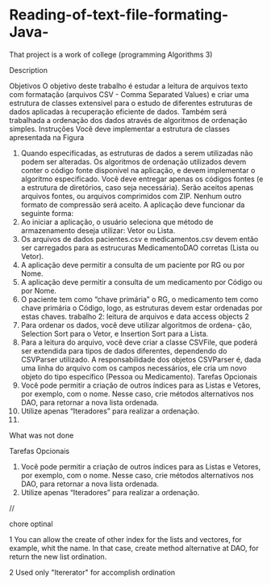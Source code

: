 # Reading-of-text-file-formating-Java-
That project is a work of college (programming Algorithms 3)


Description

Objetivos
O objetivo deste trabalho é estudar a leitura de arquivos texto com
formatação (arquivos CSV - Comma Separated Values) e criar uma estrutura
de classes extensível para o estudo de diferentes estruturas de
dados aplicadas à recuperação eficiente de dados. Também será trabalhada
a ordenação dos dados através de algoritmos de ordenação
simples.
Instruções
Você deve implementar a estrutura de classes apresentada na Figura
1. Quando especificadas, as estruturas de dados a serem utilizadas
não podem ser alteradas. Os algoritmos de ordenação utilizados
devem conter o código fonte disponível na aplicação, e devem implementar
o algoritmo especificado.
Você deve entregar apenas os códigos fontes (e a estrutura de diretórios,
caso seja necessária). Serão aceitos apenas arquivos fontes, ou
arquivos comprimidos com ZIP. Nenhum outro formato de compressão
será aceito.
A aplicação deve funcionar da seguinte forma:
1. Ao iniciar a aplicação, o usuário seleciona que método de armazenamento
deseja utilizar: Vetor ou Lista.
2. Os arquivos de dados pacientes.csv e medicamentos.csv devem então
ser carregados para as estrucuras MedicamentoDAO corretas
(Lista ou Vetor).
3. A aplicação deve permitir a consulta de um paciente por RG ou
por Nome.
4. A aplicação deve permitir a consulta de um medicamento por
Código ou por Nome.
5. O paciente tem como “chave primária” o RG, o medicamento tem
como chave primária o Código, logo, as estruturas devem estar
ordenadas por estas chaves.
trabalho 2: leitura de arquivos e data access objects 2
6. Para ordenar os dados, você deve utilizar algoritmos de ordena-
ção, Selection Sort para o Vetor, e Insertion Sort para a Lista.
7. Para a leitura do arquivo, você deve criar a classe CSVFile, que
poderá ser extendida para tipos de dados diferentes, dependendo
do CSVParser utilizado. A responsabilidade dos objetos CSVParser
é, dada uma linha do arquivo com os campos necessários, ele
cria um novo objeto do tipo específico (Pessoa ou Medicamento).
Tarefas Opcionais
1. Você pode permitir a criação de outros índices para as Listas e
Vetores, por exemplo, com o nome. Nesse caso, crie métodos
alternativos nos DAO, para retornar a nova lista ordenada.
2. Utilize apenas “Iteradores” para realizar a ordenação.
3. 


What was not done

Tarefas Opcionais
1. Você pode permitir a criação de outros índices para as Listas e
Vetores, por exemplo, com o nome. Nesse caso, crie métodos
alternativos nos DAO, para retornar a nova lista ordenada.
2. Utilize apenas “Iteradores” para realizar a ordenação.

//

chore optinal

1 You can allow  the create of other index for the lists and vectores, for example, whit the name. In that case, create method alternative at DAO, for return the new list ordination.

2 Used only "Itererator" for accomplish ordination
